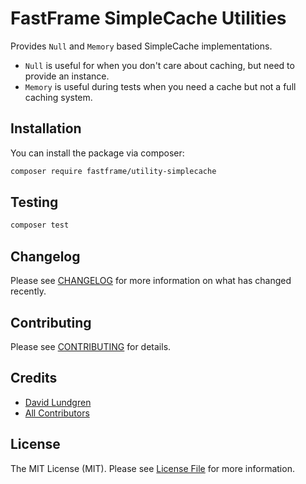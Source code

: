 # FastFrame SimpleCache Utilities

Provides `Null` and `Memory` based SimpleCache implementations.

- `Null` is useful for when you don't care about caching, but need to provide an instance.
- `Memory` is useful during tests when you need a cache but not a full caching system.

## Installation

You can install the package via composer:

```bash
composer require fastframe/utility-simplecache
```

## Testing

``` bash
composer test
```

## Changelog

Please see [CHANGELOG](CHANGELOG.md) for more information on what has changed recently.

## Contributing

Please see [CONTRIBUTING](.github/CONTRIBUTING.md) for details.

## Credits

- [David Lundgren](https://github.com/dlundgren)
- [All Contributors](../../contributors)

## License

The MIT License (MIT). Please see [License File](LICENSE.md) for more information.